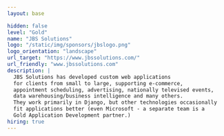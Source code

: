 ```yaml
---
layout: base

hidden: false
level: "Gold"
name: "JBS Solutions"
logo: "/static/img/sponsors/jbslogo.png"
logo_orientation: "landscape"
url_target: "https://www.jbssolutions.com/"
url_friendly: "www.jbssolutions.com"
description: |
  JBS Solutions has developed custom web applications
  for clients from small to large, supporting e-commerce,
  appointment scheduling, advertising, nationally televised events,
  data warehousing/business intelligence and many others.
  They work primarily in Django, but other technologies occasionally
  fit applications better (even Microsoft - a separate team is a
  Gold Application Development partner.)
hiring: true
---
```

